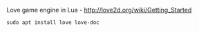 Love game engine in Lua - http://love2d.org/wiki/Getting_Started

```
sudo apt install love love-doc
```
